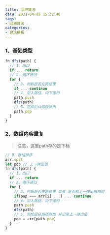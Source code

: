 ```yaml
---
title: 回溯算法
date: 2021-04-05 15:32:40
tags:
- 回溯算法
categories:
- 算法模板
---
```


### 1、基础类型 

```javascript
fn dfs(path) {
  // 1、出口
  if ... return
  // 2、循环递归
  for {
    // 3、判断是否在路径里
    if ... continue
    // 4、加入路径、向下递归
    path.push
    dfs(path)
    // 5、完成后从路径弹出
    path.pop
  }
}
```

### 2、数组内容重复

> 注意，这里path存的是下标

```javascript
// 0、数组排序
arr.sort
let pop // 上一弹出值
fn dfs(path) {
  // 1、出口
  if ... return
  // 2、循环递归
  for {
    // 3、判断是否在路径里 或者 是否和上一弹出值相同
    if(pop === arr[i] ...) ... continue
    // 4、加入路径、向下递归
    path.push
    dfs(path)
    // 5、完成后从路径弹出 并记录上一弹出值
    pop = arr[path.pop]
  }
}
```